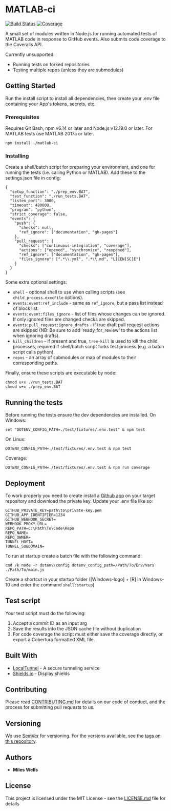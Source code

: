 # MATLAB-ci
[![Build Status](https://travis-ci.com/cortex-lab/matlab-ci.svg?branch=master)](https://travis-ci.com/cortex-lab/matlab-ci)
[![Coverage](https://img.shields.io/badge/coverage-81.58-green)](https://img.shields.io/badge/coverage-72.35-yellowgreen)

A small set of modules written in Node.js for running automated tests of MATLAB code in response to GitHub events.  Also submits code coverage to the Coveralls API.

Currently unsupported:
* Running tests on forked repositories
* Testing multiple repos (unless they are submodules)

## Getting Started

Run the install script to install all dependencies, then create your .env file containing your App's tokens, secrets, etc.

### Prerequisites

Requires Git Bash, npm v6.14 or later and Node.js v12.19.0 or later.  For MATLAB tests use MATLAB 2017a or later.

```
npm install ./matlab-ci
```

### Installing

Create a shell/batch script for preparing your environment, and one for running the tests (i.e. calling Python or MATLAB).
Add these to the settings.json file in config:
```
{
  "setup_function": "./prep_env.BAT",
  "test_function": "./run_tests.BAT",
  "listen_port": 3000,
  "timeout": 480000,
  "program": "python",
  "strict_coverage": false,
  "events": {
    "push": {
      "checks": null,
      "ref_ignore": ["documentation", "gh-pages"]
    },
    "pull_request": {
      "checks": ["continuous-integration", "coverage"],
      "actions": ["opened", "synchronize", "reopened"],
      "ref_ignore": ["documentation", "gh-pages"],
      "files_ignore": [".*\\.yml", ".*\\.md", "LICEN[SC]E"]
    }
  }
}
``` 
Some extra optional settings:

- `shell` - optional shell to use when calling scripts (see `child_process.execFile` options).
- `events:event:ref_include` - same as `ref_ignore`, but a pass list instead of block list.
- `events:event:files_ignore` - list of files whose changes can be ignored.  If only ignored files
are changed checks are skipped.
- `events:pull_request:ignore_drafts` - if true draft pull request actions are skipped (NB: Be
sure to add 'ready_for_review' to the actions list when ignoring drafts).
- `kill_children` - if present and true, `tree-kill` is used to kill the child processes, required 
if shell/batch script forks test process (e.g. a batch script calls python).
- `repos` - an array of submodules or map of modules to their corresponding paths.

Finally, ensure these scripts are executable by node:
```
chmod u+x ./run_tests.BAT
chmod u+x ./prep_env.BAT
```

## Running the tests
Before running the tests ensure the dev dependencies are installed.
On Windows:
```
set "DOTENV_CONFIG_PATH=./test/fixtures/.env.test" & npm test
```
On Linux:
```
DOTENV_CONFIG_PATH=./test/fixtures/.env.test & npm test
```
Coverage:
```
DOTENV_CONFIG_PATH=./test/fixtures/.env.test & npm run coverage
```

## Deployment

To work properly you need to create install a 
[Github app](https://docs.github.com/en/free-pro-team@latest/developers/apps/creating-a-github-app)
on your target repository and download the private key.  Update your .env file like so:

```
GITHUB_PRIVATE_KEY=path\to\private-key.pem
GITHUB_APP_IDENTIFIER=1234
GITHUB_WEBHOOK_SECRET=
WEBHOOK_PROXY_URL=
REPO_PATH=C:\Path\To\Code\Repo
REPO_NAME=
REPO_OWNER=
TUNNEL_HOST=
TUNNEL_SUBDOMAIN=
```

To run at startup create a batch file with the following command:

```batch
cmd /k node -r dotenv/config dotenv_config_path=/Path/To/Env/Vars ./Path/To/main.js 
```

Create a shortcut in your startup folder ([Windows-logo] + [R] in Windows-10 and enter the command `shell:startup`)

## Test script
Your test script must do the following:
1. Accept a commit ID as an input arg
2. Save the results into the JSON cache file without duplication
3. For code coverage the script must either save the coverage directly, or export a Cobertura formatted XML file.

## Built With

* [LocalTunnel](https://localtunnel.me) - A secure tunneling service
* [Shields.io](shields.io) - Display shields

## Contributing

Please read [CONTRIBUTING.md](https://gist.github.com/PurpleBooth/b24679402957c63ec426) for details on our code of conduct, and the process for submitting pull requests to us.

## Versioning

We use [SemVer](http://semver.org/) for versioning. For the versions available, see the [tags on this repository](https://github.com/your/project/tags). 

## Authors

* **Miles Wells**

## License

This project is licensed under the MIT License - see the [LICENSE.md](LICENSE.md) file for details
